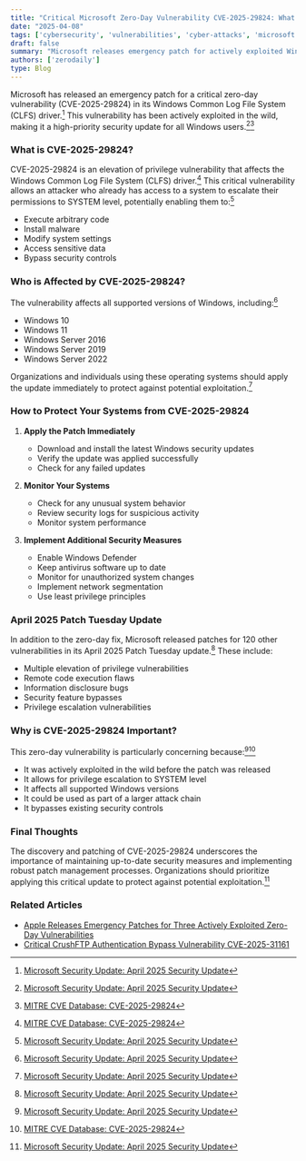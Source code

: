 ```yaml
---
title: "Critical Microsoft Zero-Day Vulnerability CVE-2025-29824: What You Need to Know"
date: "2025-04-08"
tags: ['cybersecurity', 'vulnerabilities', 'cyber-attacks', 'microsoft', 'patch-tuesday', 'windows-security', 'zero-day']
draft: false
summary: "Microsoft releases emergency patch for actively exploited Windows CLFS driver zero-day vulnerability CVE-2025-29824. Learn how to protect your systems now."
authors: ['zerodaily']
type: Blog
---
```


Microsoft has released an emergency patch for a critical zero-day vulnerability (CVE-2025-29824) in its Windows Common Log File System (CLFS) driver.[^1] This vulnerability has been actively exploited in the wild, making it a high-priority security update for all Windows users.[^1][^2]

### What is CVE-2025-29824?

CVE-2025-29824 is an elevation of privilege vulnerability that affects the Windows Common Log File System (CLFS) driver.[^2] This critical vulnerability allows an attacker who already has access to a system to escalate their permissions to SYSTEM level, potentially enabling them to:[^1]

- Execute arbitrary code
- Install malware
- Modify system settings
- Access sensitive data
- Bypass security controls

### Who is Affected by CVE-2025-29824?

The vulnerability affects all supported versions of Windows, including:[^1]

- Windows 10
- Windows 11
- Windows Server 2016
- Windows Server 2019
- Windows Server 2022

Organizations and individuals using these operating systems should apply the update immediately to protect against potential exploitation.[^1]

### How to Protect Your Systems from CVE-2025-29824

1. **Apply the Patch Immediately**
   - Download and install the latest Windows security updates
   - Verify the update was applied successfully
   - Check for any failed updates

2. **Monitor Your Systems**
   - Check for any unusual system behavior
   - Review security logs for suspicious activity
   - Monitor system performance

3. **Implement Additional Security Measures**
   - Enable Windows Defender
   - Keep antivirus software up to date
   - Monitor for unauthorized system changes
   - Implement network segmentation
   - Use least privilege principles

### April 2025 Patch Tuesday Update

In addition to the zero-day fix, Microsoft released patches for 120 other vulnerabilities in its April 2025 Patch Tuesday update.[^1] These include:

- Multiple elevation of privilege vulnerabilities
- Remote code execution flaws
- Information disclosure bugs
- Security feature bypasses
- Privilege escalation vulnerabilities

### Why is CVE-2025-29824 Important?

This zero-day vulnerability is particularly concerning because:[^1][^2]

- It was actively exploited in the wild before the patch was released
- It allows for privilege escalation to SYSTEM level
- It affects all supported Windows versions
- It could be used as part of a larger attack chain
- It bypasses existing security controls

### Final Thoughts

The discovery and patching of CVE-2025-29824 underscores the importance of maintaining up-to-date security measures and implementing robust patch management processes. Organizations should prioritize applying this critical update to protect against potential exploitation.[^1]

### Related Articles

- [Apple Releases Emergency Patches for Three Actively Exploited Zero-Day Vulnerabilities](/blog/2025-04-08-apple-zero-days)
- [Critical CrushFTP Authentication Bypass Vulnerability CVE-2025-31161](/blog/2025-04-13-crushftp-vulnerability)

[^1]: [Microsoft Security Update: April 2025 Security Update](https://msrc.microsoft.com/update-guide/vulnerability/CVE-2025-29824)
[^2]: [MITRE CVE Database: CVE-2025-29824](https://cve.mitre.org/cgi-bin/cvename.cgi?name=CVE-2025-29824)

